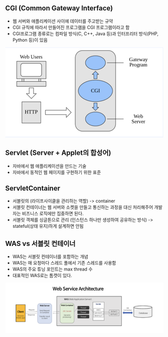 ## CGI (Common Gateway Interface)

- 웹 서버와 애플리케이션 사이에 데이터를 주고받는 규약
- CGI 규칙에 따라서 만들어진 프로그램을 CGI 프로그램이라고 함
- CGI프로그램 종류로는 컴파일 방식(C, C++, Java 등)과 인터프리터 방식(PHP, Python 등)이 있음

![Alt text](img/img3.png)

## Servlet (Server + Applet의 합성어)

- 자바에서 웹 애플리케이션을 만드는 기술
- 자바에서 동적인 웹 페이지를 구현하기 위한 표준


## ServletContainer

- 서블릿의 (라이프사이클을 관리하는 역할) -> container
- 서블릿 컨테이너는 웹 서버와 소켓을 만들고 통신하는 과정을 대신 처리해주어 개발 자는 비즈니스 로직에만 집중하면 된다.
- 서블릿 객체를 싱글톤으로 관리 (인스턴스 하나만 생성하여 공유하는 방식) -> stateful(상태 유지)하게 설계하면 안됨

## WAS vs 서블릿 컨테이너

- WAS는 서블릿 컨테이너를 포함하는 개념
- WAS는 매 요청마다 스레드 풀에서 기존 스레드를 사용함
- WAS의 주요 튜닝 포인트는 max thread 수
- 대표적인 WAS로는 톰캣이 있다.

![Alt text](img/img4.png)